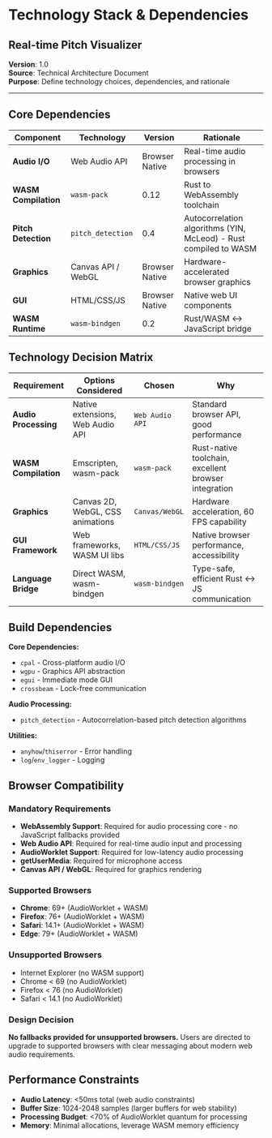 # Technology Stack & Dependencies
## Real-time Pitch Visualizer

**Version**: 1.0  
**Source**: Technical Architecture Document  
**Purpose**: Define technology choices, dependencies, and rationale

---

## Core Dependencies

| Component | Technology | Version | Rationale |
|-----------|------------|---------|-----------|
| **Audio I/O** | Web Audio API | Browser Native | Real-time audio processing in browsers |
| **WASM Compilation** | `wasm-pack` | 0.12 | Rust to WebAssembly toolchain |
| **Pitch Detection** | `pitch_detection` | 0.4 | Autocorrelation algorithms (YIN, McLeod) - Rust compiled to WASM |
| **Graphics** | Canvas API / WebGL | Browser Native | Hardware-accelerated browser graphics |
| **GUI** | HTML/CSS/JS | Browser Native | Native web UI components |
| **WASM Runtime** | `wasm-bindgen` | 0.2 | Rust/WASM ↔ JavaScript bridge |

## Technology Decision Matrix

| Requirement | Options Considered | Chosen | Why |
|-------------|-------------------|--------|-----|
| **Audio Processing** | Native extensions, Web Audio API | `Web Audio API` | Standard browser API, good performance |
| **WASM Compilation** | Emscripten, wasm-pack | `wasm-pack` | Rust-native toolchain, excellent browser integration |
| **Graphics** | Canvas 2D, WebGL, CSS animations | `Canvas/WebGL` | Hardware acceleration, 60 FPS capability |
| **GUI Framework** | Web frameworks, WASM UI libs | `HTML/CSS/JS` | Native browser performance, accessibility |
| **Language Bridge** | Direct WASM, wasm-bindgen | `wasm-bindgen` | Type-safe, efficient Rust ↔ JS communication |

## Build Dependencies

**Core Dependencies:**
- `cpal` - Cross-platform audio I/O
- `wgpu` - Graphics API abstraction  
- `egui` - Immediate mode GUI
- `crossbeam` - Lock-free communication

**Audio Processing:**
- `pitch_detection` - Autocorrelation-based pitch detection algorithms

**Utilities:**
- `anyhow`/`thiserror` - Error handling
- `log`/`env_logger` - Logging

## Browser Compatibility

### Mandatory Requirements
- **WebAssembly Support**: Required for audio processing core - no JavaScript fallbacks provided
- **Web Audio API**: Required for real-time audio input and processing
- **AudioWorklet Support**: Required for low-latency audio processing
- **getUserMedia**: Required for microphone access
- **Canvas API / WebGL**: Required for graphics rendering

### Supported Browsers
- **Chrome**: 69+ (AudioWorklet + WASM)
- **Firefox**: 76+ (AudioWorklet + WASM) 
- **Safari**: 14.1+ (AudioWorklet + WASM)
- **Edge**: 79+ (AudioWorklet + WASM)

### Unsupported Browsers
- Internet Explorer (no WASM support)
- Chrome < 69 (no AudioWorklet)
- Firefox < 76 (no AudioWorklet)
- Safari < 14.1 (no AudioWorklet)

### Design Decision
**No fallbacks provided for unsupported browsers.** Users are directed to upgrade to supported browsers with clear messaging about modern web audio requirements.

## Performance Constraints

- **Audio Latency**: <50ms total (web audio constraints)
- **Buffer Size**: 1024-2048 samples (larger buffers for web stability)
- **Processing Budget**: <70% of AudioWorklet quantum for processing
- **Memory**: Minimal allocations, leverage WASM memory efficiency 